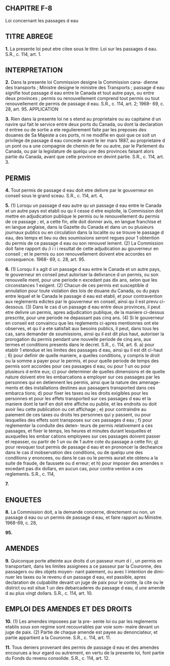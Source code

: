 
## CHAPITRE F-8
Loi concernant les passages d eau

## TITRE ABREGE

**1.** La presente loi peut etre citee sous le
titre: Loi sur les passages d eau. S.R., c. 114,
art. 1.

## INTERPRETATION

**2.** Dans la presente loi
Commission designe la Commission cana-
dienne des transports ;
Ministre designe le ministre des Transports ;
passage d eau signifie tout passage d eau
entre le Canada et tout autre pays, ou entre
deux provinces ;
permis ou renouvellement comprend tout
permis ou tout renouvellement de permis
de passage d eau. S.R., c. 114, art. 2; 1968-
69, c. 28, art. 95.
APPLICATION

**3.** Rien dans la presente loi ne s etend au
proprietaire ou au capitaine d un navire qui
fait le service entre deux ports du Canada, ou
dont la declaration d entree ou de sortie a ete
regulierement faite par les preposes des
douanes de Sa Majeste a ces ports, ni ne
modifie en quoi que ce soit un privilege de
passage d eau concede avant le ler mars 1887,
au proprietaire d un pont ou a une compagnie
de chemin de fer ou autre, par le Parlement
du Canada, ou par la legislature de quelqu une
des provinces faisant alors partie du Canada,
avant que cette province en devint partie.
S.R., c. 114, art. 3.

## PERMIS

**4.** Tout permis de passage d eau doit etre
delivre par le gouverneur en conseil sous le
grand sceau. S.R., c. 114, art. 4,

**5.** (1) Lorsqu un passage d eau autre qu un
passage d eau entre le Canada et un autre
pays est etabli ou qu il cesse d etre exploite,
la Commission doit mettre en adjudication
publique le permis ou le renouvellement du
permis de ce passage ; et, a cette fin, elle doit
donner avis, en langue franchise et en langue
anglaise, dans la Gazette du Canada et dans
un ou plusieurs journaux publics ou en
circulation dans la localite ou se trouve le
passage d eau, des temps et lieu ou des
soumissions seront regues pour 1 obtention du
permis de ce passage d eau ou son renouvel
lement.
(2) La Commission doit faire rapport du
/i i i i
resultat de cette adjudication au gouverneur
en conseil ; et le permis ou son renouvellement
doivent etre accordes en consequence. 1968-
69, c. 28, art. 95.

**6.** (1) Lorsqu il s agit d un passage d eau
entre le Canada et un autre pays, le
gouverneur en conseil peut autoriser la
delivrance d un permis, ou son renouvelle
ment, pour une periode n excedant pas dix
ans, selon que les circonstances 1 exigent.
(2) Chacun de ces permis est susceptible
d annulation pour toute violation des lois de
douane du Canada, ou du pays entre lequel
et le Canada le passage d eau est etabli, et
pour contravention aux reglements edictes
par le gouverneur en conseil, ainsi qu il est
prevu ci-dessous.
(3) Dans le cas d un passage d eau entre
deux provinces, il peut etre delivre un permis,
apres adjudication publique, de la maniere
ci-dessus prescrite, pour une periode ne
depassant pas cinq ans.
(4) Si le gouverneur en conseil est convaincu
que les reglements ci-apres mentionnes ont
ete observes, et qu il a ete satisfait aux besoins
publics, il peut, dans tous les cas, sans
demander de soumissions, ainsi qu il est dit
plus haut, autoriser la prorogation du permis
pendant une nouvelle periode de cinq ans,
aux termes et conditions presents dans le
decret. S.R., c. 114, art. 6.
a) pour etablir 1 etendue et les limites des
passages d eau, ainsi qu il est dit ci-haut ;
6) pour definir de quelle maniere, a quelles
conditions, y compris le droit ou la somme
a payer pour le permis, et pour quelle
periode de temps des permis sont accordes
pour ces passages d eau, ou pour 1 un ou
pour plusieurs d entre eux;
c) pour determiner de quelles dimensions
et de quelle nature doivent etre les
embarcations a employer sur ces passages
par les personnes qui en detiennent les
permis, ainsi que la nature des amenage-
ments et des installations destines aux
passagers transported dans ces embarca
tions;
d) pour fixer les taxes ou les droits exigibles
pour les personnes et pour les effets
transported sur ces passages d eau et la
maniere dont le tarif en doit etre affiche
ou publie, et les endroits ou doit avoir lieu
cette publication ou cet affichage ;
e) pour contraindre au paiement de ces
taxes ou droits les personnes qui y passent,
ou pour lesquelles des effets sont transposes
sur ces passages d eau ;
f) pour reglementer la conduite des deten-
teurs de permis relativement a ces passages,
et fixer le temps, les heures et minutes
durant lesquelles et auxquelles les embar
cations employees sur ces passages doivent
passer et repasser, ou partir de 1 un ou de
1 autre cote du passage a cette fin;
g) pour revoquer tout permis de passage
d eau et en prononcer la decheance dans le
cas d inobservation des conditions, ou de
quelqu une des conditions y enoncees, ou
dans le cas ou le permis aurait ete obtenu a
la suite de fraude, de faussete ou d erreur;
et
h) pour imposer des amendes n excedant
pas dix dollars, en aucun cas, pour contra
vention a ces reglements. S.R., c. 114,

**7.**

## ENQUETES

**8.** La Commission doit, a la demande
concerne, directement ou non, un passage
d eau ou un permis de passage d eau, et
faire rapport au Ministre. 1968-69, c. 28,

**95.**

## AMENDES

**9.** Quiconque porte atteinte aux droits d un
passeur mum d i , un permis en transportant,
dans les limites assignees a ce passeur par la
Couronne, des passagers ou des objets moyen-
nant paiement, ou avec I intention de dimi-
nuer les taxes ou le revenu d un passage
d eau, est passible, apres declaration de
culpabilite devant un juge de paix pour le
comte, la cite ou le district ou est situe 1 un
des debarcaderes du passage d eau, d une
amende d au plus vingt dollars. S.R., c. 114,
art. 10.

## EMPLOI DES AMENDES ET DES DROITS

**10.** (1) Les amendes imposees par la pre-
sente loi ou par les reglements etablis sous
son regime sont recouvrables par voie som-
maire devant un juge de paix.
(2) Partie de chaque amende est payee au
denonciateur, et partie appartient a la
Couronne. S.R., c. 114, art. 11.

**11.** Tous deniers provenant des permis de
passage d eau et des amendes encourues a
leur egard ou autrement, en vertu de la
presente loi, font partie du Fonds du revenu
consolide. S.R., c. 114, art. 12.
